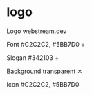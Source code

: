 # logo
Logo webstream.dev



Font
#C2C2C2, #5BB7D0
+

Slogan
#342103
+

Background
transparent
✕

Icon
#C2C2C2, #5BB7D0
